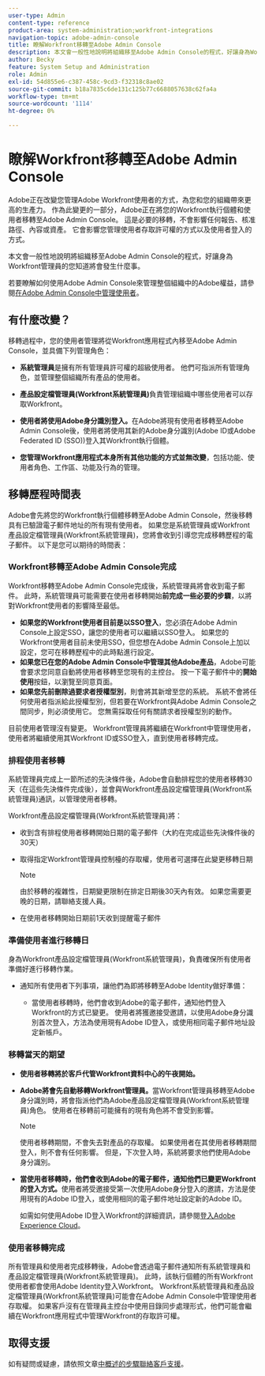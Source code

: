 ```yaml
---
user-type: Admin
content-type: reference
product-area: system-administration;workfront-integrations
navigation-topic: adobe-admin-console
title: 瞭解Workfront移轉至Adobe Admin Console
description: 本文會一般性地說明將組織移至Adobe Admin Console的程式，好讓身為Workfront管理員的您知道將會發生什麼事。
author: Becky
feature: System Setup and Administration
role: Admin
exl-id: 54d855e6-c387-458c-9cd3-f32318c8ae02
source-git-commit: b18a7835c6de131c125b77c6688057638c62fa4a
workflow-type: tm+mt
source-wordcount: '1114'
ht-degree: 0%

---
```


# 瞭解Workfront移轉至Adobe Admin Console

Adobe正在改變您管理Adobe Workfront使用者的方式，為您和您的組織帶來更高的生產力。 作為此變更的一部分，Adobe正在將您的Workfront執行個體和使用者移轉至Adobe Admin Console。 這是必要的移轉，不會影響任何報告、核准路徑、內容或資產。 它會影響您管理使用者存取許可權的方式以及使用者登入的方式。

本文會一般性地說明將組織移至Adobe Admin Console的程式，好讓身為Workfront管理員的您知道將會發生什麼事。

若要瞭解如何使用Adobe Admin Console來管理整個組織中的Adobe權益，請參閱[在Adobe Admin Console中管理使用者](/help/quicksilver/administration-and-setup/add-users/create-and-manage-users/admin-console.md)。

## 有什麼改變？

移轉過程中，您的使用者管理將從Workfront應用程式內移至Adobe Admin Console，並具備下列管理角色：

* **系統管理員**&#x200B;是擁有所有管理員許可權的超級使用者。 他們可指派所有管理角色，並管理整個組織所有產品的使用者。

* **產品設定檔管理員(Workfront系統管理員)**&#x200B;負責管理組織中哪些使用者可以存取Workfront。

* **使用者將使用Adobe身分識別登入。**&#x200B;在Adobe將現有使用者移轉至Adobe Admin Console後，使用者將使用其新的Adobe身分識別(Adobe ID或Adobe Federated ID (SSO))登入其Workfront執行個體。

* **您管理Workfront應用程式本身所有其他功能的方式並無改變**，包括功能、使用者角色、工作區、功能及行為的管理。

## 移轉歷程時間表

Adobe會先將您的Workfront執行個體移轉至Adobe Admin Console，然後移轉具有已驗證電子郵件地址的所有現有使用者。 如果您是系統管理員或Workfront產品設定檔管理員(Workfront系統管理員)，您將會收到引導您完成移轉歷程的電子郵件。 以下是您可以期待的時間表：

### Workfront移轉至Adobe Admin Console完成

Workfront移轉至Adobe Admin Console完成後，系統管理員將會收到電子郵件。 此時，系統管理員可能需要在使用者移轉開始&#x200B;**前完成一些必要的步驟**，以將對Workfront使用者的影響降至最低。

* **如果您的Workfront使用者目前是以SSO登入**，您必須在Adobe Admin Console上設定SSO，讓您的使用者可以繼續以SSO登入。 如果您的Workfront使用者目前未使用SSO，但您想在Adobe Admin Console上加以設定，您可在移轉歷程中的此時點進行設定。
* **如果您已在您的Adobe Admin Console中管理其他Adobe產品**，Adobe可能會要求您同意自動將使用者移轉至您現有的主控台。 按一下電子郵件中的&#x200B;**開始使用**&#x200B;按鈕，以瀏覽至同意頁面。
* **如果您先前刪除過要求者授權型別**，則會將其新增至您的系統。 系統不會將任何使用者指派給此授權型別，但若要在Workfront與Adobe Admin Console之間同步，則必須使用它。 您無需採取任何有關請求者授權型別的動作。

目前使用者管理沒有變更。 Workfront管理員將繼續在Workfront中管理使用者，使用者將繼續使用其Workfront ID或SSO登入，直到使用者移轉完成。

### 排程使用者移轉

系統管理員完成上一節所述的先決條件後，Adobe會自動排程您的使用者移轉30天（在這些先決條件完成後），並會與Workfront產品設定檔管理員(Workfront系統管理員)通訊，以管理使用者移轉。

Workfront產品設定檔管理員(Workfront系統管理員)將：

* 收到含有排程使用者移轉開始日期的電子郵件（大約在完成這些先決條件後的30天）
* 取得指定Workfront管理員控制檯的存取權，使用者可選擇在此變更移轉日期

  >[!NOTE]
  >
  >由於移轉的複雜性，日期變更限制在排定日期後30天內有效。 如果您需要更晚的日期，請聯絡支援人員。

* 在使用者移轉開始日期前1天收到提醒電子郵件

### 準備使用者進行移轉日

身為Workfront產品設定檔管理員(Workfront系統管理員)，負責確保所有使用者準備好進行移轉作業。

* 通知所有使用者下列事項，讓他們為即將移轉至Adobe Identity做好準備：

   * 當使用者移轉時，他們會收到Adobe的電子郵件，通知他們登入Workfront的方式已變更。 使用者將獲邀接受邀請，以使用Adobe身分識別首次登入，方法為使用現有Adobe ID登入，或使用相同電子郵件地址設定新帳戶。

### 移轉當天的期望

* **使用者移轉將於客戶代管Workfront資料中心的午夜開始。**

* **Adobe將會先自動移轉Workfront管理員。**&#x200B;當Workfront管理員移轉至Adobe身分識別時，將會指派他們為Adobe產品設定檔管理員(Workfront系統管理員)角色。 使用者在移轉前可能擁有的現有角色將不會受到影響。

  >[!NOTE]
  >
  >使用者移轉期間，不會失去對產品的存取權。 如果使用者在其使用者移轉期間登入，則不會有任何影響。 但是，下次登入時，系統將要求他們使用Adobe身分識別。



* **當使用者移轉時，他們會收到Adobe的電子郵件，通知他們已變更Workfront的登入方式。**&#x200B;使用者將受邀接受第一次使用Adobe身分登入的邀請，方法是使用現有的Adobe ID登入，或使用相同的電子郵件地址設定新的Adobe ID。

  如需如何使用Adobe ID登入Workfront的詳細資訊，請參閱[登入Adobe Experience Cloud](/help/quicksilver/workfront-basics/navigate-workfront/workfront-navigation/adobe-unified-experience.md#log-in-to-adobe-experience-cloud)。

### 使用者移轉完成

所有管理員和使用者完成移轉後，Adobe會透過電子郵件通知所有系統管理員和產品設定檔管理員(Workfront系統管理員)。 此時，該執行個體的所有Workfront使用者都會使用Adobe Identity登入Workfront。 Workfront系統管理員和產品設定檔管理員(Workfront系統管理員)可能會在Adobe Admin Console中管理使用者存取權。 如果客戶沒有在管理員主控台中使用目錄同步處理形式，他們可能會繼續在Workfront應用程式中管理Workfront的存取許可權。

## 取得支援

如有疑問或疑慮，請依照文章[中概述的步驟聯絡客戶支援](/help/quicksilver/workfront-basics/tips-tricks-and-troubleshooting/contact-customer-support.md)。




